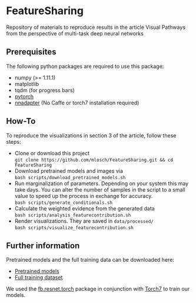 # FeatureSharing
Repository of materials to reproduce results in the article Visual Pathways from the perspective of multi-task deep neural networks


## Prerequisites
The following python packages are required to use this package:
- numpy (>= 1.11.1)
- matplotlib
- tqdm (for progress bars)
- [pytorch](https://github.com/pytorch/pytorch#installation)
- [nnadapter](https://github.com/mlosch/nnadapter#installation) (No Caffe or torch7 installation required)

## How-To
To reproduce the visualizations in section 3 of the article, follow these steps:
- Clone or download this project<BR>
`git clone https://github.com/mlosch/FeatureSharing.git && cd FeatureSharing`
- Download pretrained models and images via<BR>
`bash scripts/download_pretrained_models.sh`
- Run marginalization of parameters. Depending on your system this may take days. You can alter the number of samples in the script to a small value to speed up the process in exchange for accuracy.<BR>
`bash scripts/generate_conditionals.sh`
- Calculate the weighted evidence from the generated data<BR>
`bash scripts/analysis_featurecontribution.sh`
- Render visualizations. They are saved in `data/processed/`<BR>
`bash scripts/visualize_featurecontribution.sh`

## Further information
Pretrained models and the full training data can be downloaded here:
- [Pretrained models](https://s3.eu-central-1.amazonaws.com/multitaskcnns/models.tar.bz2)
- [Full training dataset](https://s3.eu-central-1.amazonaws.com/multitaskcnns/mtldataset_full.tar.gz)

We used the [fb.resnet.torch](https://github.com/facebook/fb.resnet.torch) package in conjunction with [Torch7](http://torch.ch/docs/getting-started.html) to train our models.
